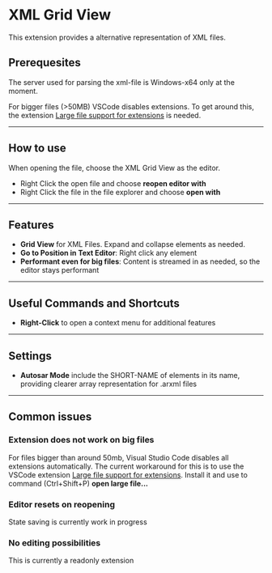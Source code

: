 # XML Grid View #

This extension provides a alternative representation of XML files.

## Prerequesites ##

The server used for parsing the xml-file is Windows-x64 only at the moment.

For bigger files (>50MB) VSCode disables extensions. To get around this, the extension [Large file support for extensions](https://marketplace.visualstudio.com/items?itemName=mbehr1.vsc-lfs) is needed.

---------------

## How to use ##

When opening the file, choose the XML Grid View as the editor.
- Right Click the open file and choose **reopen editor with**
- Right Click the file in the file explorer and choose **open with**

---------------

## Features ##

- **Grid View** for XML Files. Expand and collapse elements as needed.
- **Go to Position in Text Editor**: Right click any element
- **Performant even for big files**: Content is streamed in as needed, so the editor stays performant

---------------

## Useful Commands and Shortcuts ##

- **Right-Click** to open a context menu for additional features

---------------

## Settings ##

- **Autosar Mode** include the SHORT-NAME of elements in its name, providing clearer array representation for .arxml files

---------------

## Common issues ##

### Extension does not work on big files ###

For files bigger than around 50mb, Visual Studio Code disables all extensions automatically.
The current workaround for this is to use the VSCode extension
[Large file support for extensions](https://marketplace.visualstudio.com/items?itemName=mbehr1.vsc-lfs).
Install it and use to command (Ctrl+Shift+P) **open large file...**

### Editor resets on reopening ###

State saving is currently work in progress

### No editing possibilities ###

This is currently a readonly extension